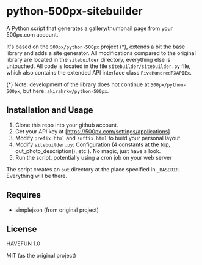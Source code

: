 # python-500px-sitebuilder

A Python script that generates a gallery/thumbnail page from your 500px.com account.

It's based on the ```500px/python-500px``` project (*), extends a bit the base library and adds a site generator. All
modifications compared to the original library are located in the ```sitebuilder``` directory,
everything else is untouched. All code is located in the
file ```sitebuilder/sitebuilder.py``` file, which also contains the extended API interface class ```FiveHundredPXAPIEx```.

(*) Note: development of the library does not continue at ```500px/python-500px```, but here: ```akirahrkw/python-500px```.

## Installation and Usage

1) Clone this repo into your github account.
2) Get your API key at [https://500px.com/settings/applications]
3) Modify ```prefix.html``` and ```suffix.html``` to build your personal layout.
4) Modify ```sitebuilder.py```: Configuration (4 constants at the top, out_photo_description(), etc.). No magic, just have a look.
5) Run the script, potentially using a cron job on your web server

The script creates an ```out``` directory at the place specified in ```_BASEDIR```. Everything will be there.

## Requires
  * simplejson (from original project)

## License

HAVEFUN 1.0

MIT (as the original project)
